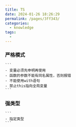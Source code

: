 ```yaml
---
title: TS
date: 2024-01-26 18:26:29
permalink: /pages/3ff343/
categories:
  - knowledge
tags:
  - 
---
```


### 严格模式
    ```
    - 变量必须先申明再使用
    - 函数的参数不能有同名属性，否则报错
    - 不能使用with语句
    - 禁止this指向全局变量
    ```
### 强类型
    ```
    - 指定类型
    ```